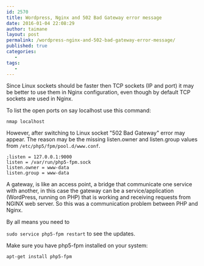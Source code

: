 ```yaml
---
id: 2570
title: Wordpress, Nginx and 502 Bad Gateway error message
date: 2016-01-04 22:08:29
author: taimane
layout: post
permalink: /wordpress-nginx-and-502-bad-gateway-error-message/
published: true
categories:
   -
tags:
   -
---
```

Since Linux sockets should be faster then TCP sockets (IP and port) it may be better to use them in Nginx configuration, even though by default TCP sockets are used in Nginx.

To list the open ports on say localhost use this command:

```
nmap localhost
```

However, after switching to Linux socket "502 Bad Gateway" error may appear. The reason may be the missing listen.owner and listen.group values from `/etc/php5/fpm/pool.d/www.conf`.

```
;listen = 127.0.0.1:9000
listen = /var/run/php5-fpm.sock
listen.owner = www-data
listen.group = www-data
```

A gateway, is like an access point, a bridge that communicate one service with another, in this case the gateway can be a service/application (WordPress, running on PHP) that is working and receiving requests from NGINX web server. So this was a communication problem between PHP and Nginx.



By all means you need to 

<code>sudo service php5-fpm restart</code> to see the updates.

Make sure you have php5-fpm installed on your system:

```
apt-get install php5-fpm
```


  

